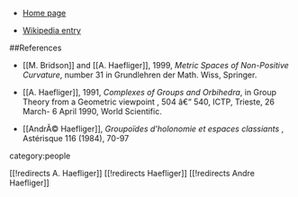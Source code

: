
* [Home page](http://www.unige.ch/math/folks/haefliger/)

* [Wikipedia entry](http://en.wikipedia.org/wiki/Andr%C3%A9_Haefliger)

##References

* [[M. Bridson]] and [[A. Haefliger]], 1999, _Metric Spaces of Non-Positive Curvature_, number 31 in 
Grundlehren der Math. Wiss, Springer.

* [[A. Haefliger]], 1991, _Complexes of Groups and Orbihedra_, in Group Theory from a Geometric 
viewpoint , 504 â€“ 540, ICTP, Trieste, 26 March- 6 April 1990, World Scientific.

* [[AndrÃ© Haefliger]], _Groupo&iuml;des d'holonomie et espaces classiants_ , Ast&eacute;risque 116 (1984), 70-97

category:people

[[!redirects A. Haefliger]]
[[!redirects Haefliger]]
[[!redirects Andre Haefliger]]
